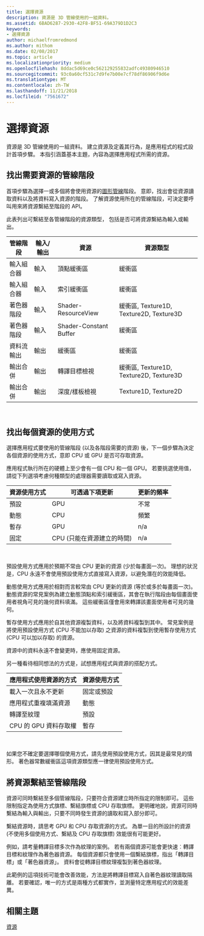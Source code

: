 ```yaml
---
title: 選擇資源
description: 資源是 3D 管線使用的一組資料。
ms.assetid: 6BAD6287-2930-42F8-BF51-69A379D1D2C3
keywords:
- 選擇資源
author: michaelfromredmond
ms.author: mithom
ms.date: 02/08/2017
ms.topic: article
ms.localizationpriority: medium
ms.openlocfilehash: 8ddac5d69ce0c562129255832adfc49380946510
ms.sourcegitcommit: 93c0a60cf531c7d9fe7b00e7cf78df86906f9d6e
ms.translationtype: MT
ms.contentlocale: zh-TW
ms.lasthandoff: 11/21/2018
ms.locfileid: "7561672"
---
```

# <a name="choosing-a-resource"></a>選擇資源


資源是 3D 管線使用的一組資料。 建立資源及定義其行為，是應用程式的程式設計首項步驟。 本指引涵蓋基本主題，內容為選擇應用程式所需的資源。

## <a name="span-ididentifybindingspanspan-ididentifybindingspanspan-ididentifybindingspanidentify-pipeline-stages-that-need-resources"></a><span id="Identify_Binding"></span><span id="identify_binding"></span><span id="IDENTIFY_BINDING"></span>找出需要資源的管線階段


首項步驟為選擇一或多個將會使用資源的[圖形管線](graphics-pipeline.md)階段。 意即，找出會從資源讀取資料以及將資料寫入資源的階段。 了解資源使用所在的管線階段，可決定要呼叫用來將資源繫結至階段的 API。

此表列出可繫結至各管線階段的資源類型， 包括是否可將資源繫結為輸入或輸出。

| 管線階段  | 輸入/輸出 | 資源               | 資源類型                           |
|-----------------|--------|------------------------|-----------------------------------------|
| 輸入組合器 | 輸入     | 頂點緩衝區          | 緩衝區                                  |
| 輸入組合器 | 輸入     | 索引緩衝區           | 緩衝區                                  |
| 著色器階段   | 輸入     | Shader-ResourceView    | 緩衝區, Texture1D, Texture2D, Texture3D |
| 著色器階段   | 輸入     | Shader-Constant Buffer | 緩衝區                                  |
| 資料流輸出   | 輸出    | 緩衝區                 | 緩衝區                                  |
| 輸出合併   | 輸出    | 轉譯目標檢視     | 緩衝區, Texture1D, Texture2D, Texture3D |
| 輸出合併   | 輸出    | 深度/樣板檢視     | Texture1D, Texture2D                    |

 

## <a name="span-ididentifyusagespanspan-ididentifyusagespanspan-ididentifyusagespanidentify-how-each-resource-will-be-used"></a><span id="Identify_Usage"></span><span id="identify_usage"></span><span id="IDENTIFY_USAGE"></span>找出每個資源的使用方式


選擇應用程式要使用的管線階段 (以及各階段需要的資源) 後，下一個步驟為決定各個資源的使用方式，意即 CPU 或 GPU 是否可存取資源。

應用程式執行所在的硬體上至少會有一個 CPU 和一個 GPU。 若要挑選使用值，請從下列選項考慮何種類型的處理器需要讀取或寫入資源。

| 資源使用方式 | 可透過下項更新                    | 更新的頻率 |
|----------------|--------------------------------------|---------------------|
| 預設        | GPU                                  | 不常        |
| 動態        | CPU                                  | 頻繁          |
| 暫存        | GPU                                  | n/a                 |
| 固定      | CPU (只能在資源建立的時間) | n/a                 |

 

預設使用方式應用於預期不常由 CPU 更新的資源 (少於每畫面一次)。 理想的狀況是，CPU 永遠不會使用預設使用方式直接寫入資源，以避免潛在的效能降低。

動態使用方式應用於相對而言較常由 CPU 更新的資源 (等於或多於每畫面一次)。 動態資源的常見案例為建立動態頂點和索引緩衝區，其會在執行階段由每個畫面使用者視角可見的幾何資料填滿。 這些緩衝區僅會用來轉譯該畫面使用者可見的幾何。

暫存使用方式應用於自其他資源複製資料，以及將資料複製到其中。 常見案例是將使用預設使用方式 (CPU 不能加以存取) 之資源的資料複製到使用暫存使用方式 (CPU 可以加以存取) 的資源。

資源中的資料永遠不會變更時，應使用固定資源。

另一種看待相同想法的方式是，試想應用程式與資源的搭配方式。

| 應用程式使用資源的方式     | 資源使用方式       |
|---------------------------------------|----------------------|
| 載入一次且永不更新            | 固定或預設 |
| 應用程式重複填滿資源 | 動態              |
| 轉譯至紋理                     | 預設              |
| CPU 的 GPU 資料存取權                | 暫存              |

 

如果您不確定要選擇哪個使用方式，請先使用預設使用方式，因其是最常見的情形。 著色器常數緩衝區這項資源類型應一律使用預設使用方式。

## <a name="span-idresourcetypesandpipelinestagesspanspan-idresourcetypesandpipelinestagesspanspan-idresourcetypesandpipelinestagesspanbinding-resources-to-pipeline-stages"></a><span id="Resource_Types_and_Pipeline_stages"></span><span id="resource_types_and_pipeline_stages"></span><span id="RESOURCE_TYPES_AND_PIPELINE_STAGES"></span>將資源繫結至管線階段


資源可同時繫結至多個管線階段，只要符合資源建立時所指定的限制即可。 這些限制指定為使用方式旗標、繫結旗標或 CPU 存取旗標。 更明確地說，資源可同時繫結為輸入與輸出，只要不同時發生資源的讀取和寫入部分即可。

繫結資源時，請思考 GPU 和 CPU 存取資源的方式。 為單一目的所設計的資源 (不使用多個使用方式、繫結及 CPU 存取旗標) 效能很有可能更好。

例如，請考量轉譯目標多次作為紋理的案例。 若有兩個資源可能會更快速︰轉譯目標和紋理作為著色器資源。 每個資源都只會使用一個繫結旗標，指出「轉譯目標」或「著色器資源」。 資料會從轉譯目標紋理複製到著色器紋理。

此範例的這項技術可能會改善效能，方法是將轉譯目標寫入自著色器紋理讀取隔離。 若要確認，唯一的方式是兩種方式都實作，並測量特定應用程式的效能差異。

## <a name="span-idrelated-topicsspanrelated-topics"></a><span id="related-topics"></span>相關主題


[資源](resources.md)

 

 




